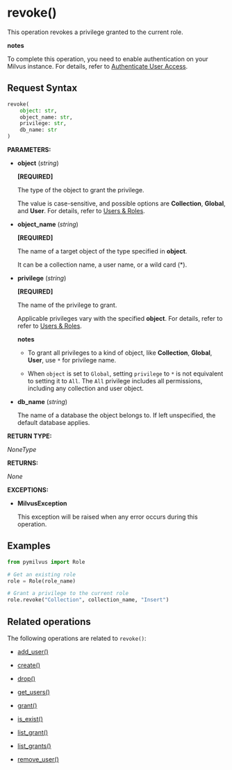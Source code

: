 # revoke()

This operation revokes a privilege granted to the current role.

<div class="admonition note">

<p><b>notes</b></p>

<p>To complete this operation, you need to enable authentication on your Milvus instance. For details, refer to <a href="https://milvus.io/docs/authenticate.md">Authenticate User Access</a>.</p>

</div>

## Request Syntax

```python
revoke(
    object: str,
    object_name: str,
    privilege: str,
    db_name: str
) 
```

__PARAMETERS:__

- __object__ (_string_)

    __[REQUIRED]__

    The type of the object to grant the privilege.

    The value is case-sensitive, and possible options are __Collection__, __Global__, and __User__. For details, refer to [Users & Roles](https://milvus.io/docs/users_and_roles.md).

- __object_name__ (_string_)

    __[REQUIRED]__

    The name of a target object of the type specified in __object__.

    It can be a collection name, a user name, or a wild card (*).

- __privilege__ (_string_)

    __[REQUIRED]__

    The name of the privilege to grant.

    Applicable privileges vary with the specified __object__. For details, refer to refer to [Users & Roles](https://milvus.io/docs/users_and_roles.md).

    <div class="admonition note">

    <p><b>notes</b></p>

    <ul>
    <li><p>To grant all privileges to a kind of object, like <strong>Collection</strong>, <strong>Global</strong>, <strong>User</strong>, use <code>*</code> for privilege name.</p></li>
    <li><p>When <code>object</code> is set to <code>Global</code>, setting <code>privilege</code> to <code>*</code> is not equivalent to setting it to <code>All</code>. The <code>All</code> privilege includes all permissions, including any collection and user object.</p></li>
    </ul>

    </div>

- __db_name__ (_string_)

    The name of a database the object belongs to. If left unspecified, the default database applies.

__RETURN TYPE:__

_NoneType_

__RETURNS:__

_None_

__EXCEPTIONS:__

- __MilvusException__

    This exception will be raised when any error occurs during this operation.

## Examples

```python
from pymilvus import Role

# Get an existing role
role = Role(role_name)

# Grant a privilege to the current role 
role.revoke("Collection", collection_name, "Insert")
```

## Related operations

The following operations are related to `revoke()`:

- [add_user()](./add_user.md)

- [create()](./create.md)

- [drop()](./drop.md)

- [get_users()](./get_users.md)

- [grant()](./grant.md)

- [is_exist()](./is_exist.md)

- [list_grant()](./list_grant.md)

- [list_grants()](./list_grants.md)

- [remove_user()](./remove_user.md)

